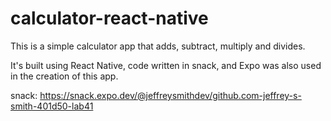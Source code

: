 # calculator-react-native

This is a simple calculator app that adds, subtract, multiply and divides.

It's built using React Native, code written in snack, and Expo was also used in the creation of this app.

 snack: https://snack.expo.dev/@jeffreysmithdev/github.com-jeffrey-s-smith-401d50-lab41
